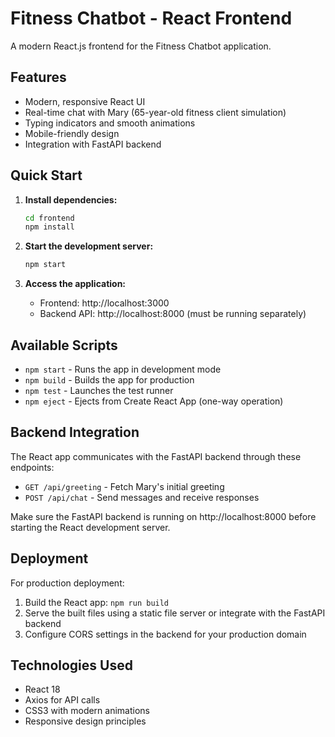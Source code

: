 # Fitness Chatbot - React Frontend

A modern React.js frontend for the Fitness Chatbot application.

## Features

- Modern, responsive React UI
- Real-time chat with Mary (65-year-old fitness client simulation)
- Typing indicators and smooth animations
- Mobile-friendly design
- Integration with FastAPI backend

## Quick Start

1. **Install dependencies:**
   ```bash
   cd frontend
   npm install
   ```

2. **Start the development server:**
   ```bash
   npm start
   ```

3. **Access the application:**
   - Frontend: http://localhost:3000
   - Backend API: http://localhost:8000 (must be running separately)

## Available Scripts

- `npm start` - Runs the app in development mode
- `npm build` - Builds the app for production
- `npm test` - Launches the test runner
- `npm eject` - Ejects from Create React App (one-way operation)

## Backend Integration

The React app communicates with the FastAPI backend through these endpoints:
- `GET /api/greeting` - Fetch Mary's initial greeting
- `POST /api/chat` - Send messages and receive responses

Make sure the FastAPI backend is running on http://localhost:8000 before starting the React development server.

## Deployment

For production deployment:
1. Build the React app: `npm run build`
2. Serve the built files using a static file server or integrate with the FastAPI backend
3. Configure CORS settings in the backend for your production domain

## Technologies Used

- React 18
- Axios for API calls
- CSS3 with modern animations
- Responsive design principles